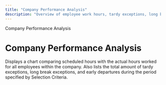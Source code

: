 ```yaml
---
title: "Company Performance Analysis"
description: "Overview of employee work hours, tardy exceptions, long breaks, and early departures with comparative charts and detailed metrics."
---
```


Company Performance Analysis

# Company Performance Analysis

Displays a chart comparing scheduled hours with the actual hours worked for all employees within the company. Also lists the total amount of tardy exceptions, long break exceptions, and early departures during the period specified by Selection Criteria.
